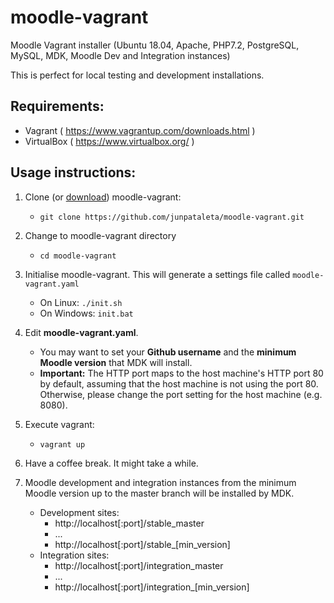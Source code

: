 # moodle-vagrant
Moodle Vagrant installer 
(Ubuntu 18.04, Apache, PHP7.2, PostgreSQL, MySQL, MDK, Moodle Dev and Integration instances)

This is perfect for local testing and development installations.

## Requirements:
- Vagrant ( https://www.vagrantup.com/downloads.html )
- VirtualBox ( https://www.virtualbox.org/ )

## Usage instructions:
1. Clone (or [download](https://github.com/junpataleta/moodle-vagrant/archive/master.zip)) moodle-vagrant:
   * `git clone https://github.com/junpataleta/moodle-vagrant.git`

2. Change to moodle-vagrant directory
   * `cd moodle-vagrant`

3. Initialise moodle-vagrant. This will generate a settings file called `moodle-vagrant.yaml`
   * On Linux: `./init.sh`
   * On Windows: `init.bat`

4. Edit **moodle-vagrant.yaml**. 
   * You may want to set your **Github username** and the **minimum Moodle version** that MDK will install.
   * **Important:** The HTTP port maps to the host machine's HTTP port 80 by default, 
  assuming that the host machine is not using the port 80. Otherwise, please change the port setting for the host machine (e.g. 8080).

5. Execute vagrant:
   * `vagrant up`

6. Have a coffee break. It might take a while.

7. Moodle development and integration instances from the minimum Moodle version up to the master branch will be installed by MDK.
   * Development sites:
     * http://localhost[:port]/stable_master
     * ...
     * http://localhost[:port]/stable_[min_version]
   * Integration sites:
     * http://localhost[:port]/integration_master
     * ...
     * http://localhost[:port]/integration_[min_version]
